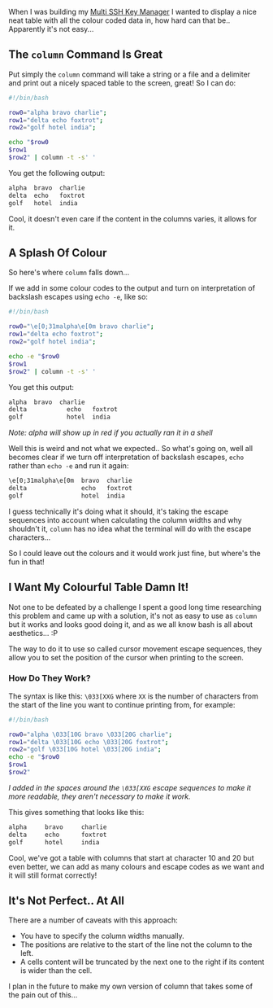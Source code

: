 When I was building my [Multi SSH Key Manager](http://mountainofcode.co.uk/2015/04/24/Multi-SSH-Key-Manager/) I wanted to display a nice neat table with all the colour coded data in, how hard can that be.. Apparently it's not easy...

<!-- more -->

## The `column` Command Is Great

Put simply the `column` command will take a string or a file and a delimiter and print out a nicely spaced table to the screen, great! So I can do:

```bash
#!/bin/bash

row0="alpha bravo charlie";
row1="delta echo foxtrot";
row2="golf hotel india";

echo "$row0
$row1
$row2" | column -t -s' '
```

You get the following output:

```html
alpha  bravo  charlie
delta  echo   foxtrot
golf   hotel  india
```

Cool, it doesn't even care if the content in the columns varies, it allows for it.

## A Splash Of Colour

So here's where `column` falls down...

If we add in some colour codes to the output and turn on interpretation of backslash escapes using `echo -e`, like so:

```sh
#!/bin/bash

row0="\e[0;31malpha\e[0m bravo charlie";
row1="delta echo foxtrot";
row2="golf hotel india";

echo -e "$row0
$row1
$row2" | column -t -s' '
```

You get this output:

```html
alpha  bravo  charlie
delta           echo   foxtrot
golf            hotel  india
```

*Note: alpha will show up in red if you actually ran it in a shell*

Well this is weird and not what we expected.. So what's going on, well all becomes clear if we turn off interpretation of backslash escapes, `echo` rather than `echo -e` and run it again:

```html
\e[0;31malpha\e[0m  bravo  charlie
delta               echo   foxtrot
golf                hotel  india
```

I guess technically it's doing what it should, it's taking the escape sequences into account when calculating the column widths and why shouldn't it, `column` has no idea what the terminal will do with the escape characters...

So I could leave out the colours and it would work just fine, but where's the fun in that!

## I Want My Colourful Table Damn It!

Not one to be defeated by a challenge I spent a good long time researching this problem and came up with a solution, it's not as easy to use as `column` but it works and looks good doing it, and as we all know bash is all about aesthetics... :P

The way to do it to use so called cursor movement escape sequences, they allow you to set the position of the cursor when printing to the screen.

### How Do They Work?

The syntax is like this: `\033[XXG` where `XX` is the number of characters from the start of the line you want to continue printing from, for example:

```bash
#!/bin/bash

row0="alpha \033[10G bravo \033[20G charlie";
row1="delta \033[10G echo \033[20G foxtrot";
row2="golf \033[10G hotel \033[20G india";
echo -e "$row0
$row1
$row2"
```

*I added in the spaces around the `\033[XXG` escape sequences to make it more readable, they aren't necessary to make it work.*

This gives something that looks like this:

```html
alpha     bravo     charlie
delta     echo      foxtrot
golf      hotel     india
```

Cool, we've got a table with columns that start at character 10 and 20 but even better, we can add as many colours and escape codes as we want and it will still format correctly!

## It's Not Perfect.. At All

There are a number of caveats with this approach:

- You have to specify the column widths manually.
- The positions are relative to the start of the line not the column to the left.
- A cells content will be truncated by the next one to the right if its content is wider than the cell.

I plan in the future to make my own version of column that takes some of the pain out of this...
